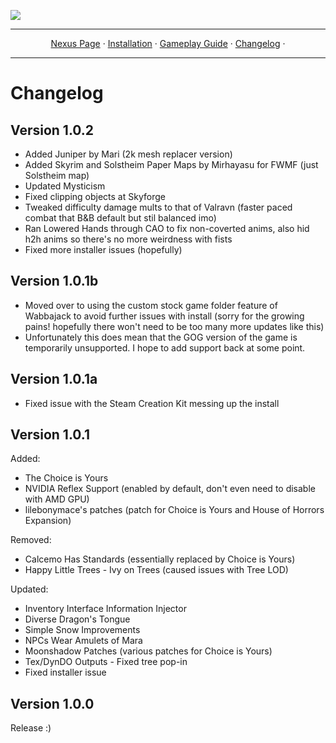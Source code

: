 <a href="https://www.nexusmods.com/skyrimspecialedition/mods/85896"><img src="https://staticdelivery.nexusmods.com/mods/1704/images/85896/85896-1677468574-1704277277.png" target="_blank"></a>

---

<p align="center">
  <a href="https://www.nexusmods.com/skyrimspecialedition/mods/80877">Nexus Page</a> ·
  <a href="README.md">Installation</a> ·
  <a href="GAMEPLAY.md">Gameplay Guide</a> ·
  <a href="CHANGELOG.md">Changelog</a> ·
</p>

---

# Changelog

## Version 1.0.2 
- Added Juniper by Mari (2k mesh replacer version)
- Added Skyrim and Solstheim Paper Maps by Mirhayasu for FWMF (just Solstheim map)
- Updated Mysticism
- Fixed clipping objects at Skyforge
- Tweaked difficulty damage mults to that of Valravn (faster paced combat that B&B default but stil balanced imo)
- Ran Lowered Hands through CAO to fix non-coverted anims, also hid h2h anims so there's no more weirdness with fists
- Fixed more installer issues (hopefully)

## Version 1.0.1b

- Moved over to using the custom stock game folder feature of Wabbajack to avoid further issues with install (sorry for the growing pains! hopefully there won't need to be too many more updates like this)
- Unfortunately this does mean that the GOG version of the game is temporarily unsupported. I hope to add support back at some point.

## Version 1.0.1a

- Fixed issue with the Steam Creation Kit messing up the install

## Version 1.0.1

Added:
- The Choice is Yours
- NVIDIA Reflex Support (enabled by default, don't even need to disable with AMD GPU)
- lilebonymace's patches (patch for Choice is Yours and House of Horrors Expansion)

Removed:
- Calcemo Has Standards (essentially replaced by Choice is Yours)
- Happy Little Trees - Ivy on Trees (caused issues with Tree LOD)

Updated:
- Inventory Interface Information Injector
- Diverse Dragon's Tongue
- Simple Snow Improvements
- NPCs Wear Amulets of Mara
- Moonshadow Patches (various patches for Choice is Yours)
- Tex/DynDO Outputs - Fixed tree pop-in
- Fixed installer issue


## Version 1.0.0

Release :)
